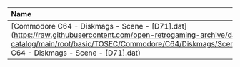 |Name|Size|
|:---|---:|
|[Commodore C64 - Diskmags - Scene - [D71].dat](https://raw.githubusercontent.com/open-retrogaming-archive/dat-catalog/main/root/basic/TOSEC/Commodore/C64/Diskmags/Scene/[D71]/Commodore C64 - Diskmags - Scene - [D71].dat)|867|
